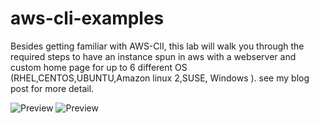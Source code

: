 # aws-cli-examples
 Besides getting familiar with AWS-ClI, this lab will walk you through the required steps to have an instance spun in aws with a webserver and custom home page for up to 6 different OS (RHEL,CENTOS,UBUNTU,Amazon linux 2,SUSE, Windows ). 
see my blog post for more detail.


![Preview](https://brokedba.files.wordpress.com/2020/09/image.png?w=1024)
![Preview](https://brokedba.files.wordpress.com/2020/09/image-1.png?w=1024)
